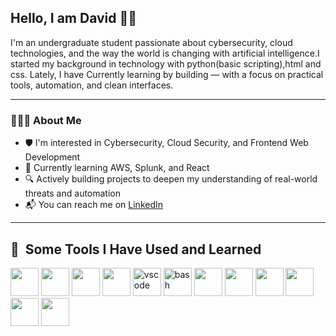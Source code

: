 ## Hello, I am David 👋🏾

I'm an undergraduate student passionate about cybersecurity, cloud technologies, and the way the world is changing with artificial intelligence.I started my background in technology with python(basic scripting),html and css. Lately, I have Currently learning by building — with a focus on practical tools, automation, and clean interfaces.

---

### 👨🏾‍💻 About Me

- 🛡️ I'm interested in Cybersecurity, Cloud Security, and Frontend Web Development  
- 🌱 Currently learning AWS, Splunk, and React  
- 🔍 Actively building projects to deepen my understanding of real-world threats and automation  
- 📬 You can reach me on [LinkedIn](www.linkedin.com/in/doladejo)  
---
<h2> 🚀 &nbsp;Some Tools I Have Used and Learned</h2>
<p align="left">
 
 <img src="https://cdn.jsdelivr.net/gh/devicons/devicon@latest/icons/python/python-original.svg" width="45" height="45" />
   <img src="https://cdn.jsdelivr.net/gh/devicons/devicon@latest/icons/css3/css3-original.svg" width="45" height="45"/>   
    <img src="https://cdn.jsdelivr.net/gh/devicons/devicon@latest/icons/splunk/splunk-original-wordmark.svg"width="45" height="45" />
  
  <img src="https://cdn.jsdelivr.net/gh/devicons/devicon@latest/icons/rstudio/rstudio-original.svg" width="45" height="45"/>
           
<img src="https://cdn.jsdelivr.net/gh/devicons/devicon/icons/vscode/vscode-original.svg" alt="vscode" width="45" height="45"/>
<img src="https://cdn.jsdelivr.net/gh/devicons/devicon/icons/bash/bash-original.svg" alt="bash" width="45" height="45"/>
<img src="https://cdn.jsdelivr.net/gh/devicons/devicon@latest/icons/html5/html5-original.svg" width="45" height="45" />
<img src="https://cdn.jsdelivr.net/gh/devicons/devicon@latest/icons/javascript/javascript-original.svg" width="45" height="45"/>
<img src="https://cdn.jsdelivr.net/gh/devicons/devicon@latest/icons/linux/linux-original.svg" width="45" height="45"/>
<img src="https://cdn.jsdelivr.net/gh/devicons/devicon@latest/icons/powershell/powershell-original.svg" width="45" height="45"/>
<img src="https://cdn.jsdelivr.net/gh/devicons/devicon@latest/icons/amazonwebservices/amazonwebservices-original-wordmark.svg" width="45" height="45"/>
 <img src="https://cdn.jsdelivr.net/gh/devicons/devicon@latest/icons/yaml/yaml-original.svg" width="45" height="45"/>
          




 
</p>
